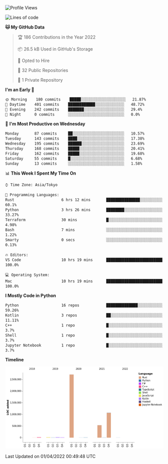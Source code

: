<!--START_SECTION:waka-->
![Profile Views](http://img.shields.io/badge/Profile%20Views-0-blue)

![Lines of code](https://img.shields.io/badge/From%20Hello%20World%20I%27ve%20Written-4%20Million%20lines%20of%20code-blue)

**🐱 My GitHub Data** 

> 🏆 186 Contributions in the Year 2022
 > 
> 📦 26.5 kB Used in GitHub's Storage 
 > 
> 💼 Opted to Hire
 > 
> 📜 32 Public Repositories 
 > 
> 🔑 1 Private Repository 
 > 
**I'm an Early 🐤** 

```text
🌞 Morning    180 commits    █████░░░░░░░░░░░░░░░░░░░░   21.87% 
🌆 Daytime    401 commits    ████████████░░░░░░░░░░░░░   48.72% 
🌃 Evening    242 commits    ███████░░░░░░░░░░░░░░░░░░   29.4% 
🌙 Night      0 commits      ░░░░░░░░░░░░░░░░░░░░░░░░░   0.0%

```
📅 **I'm Most Productive on Wednesday** 

```text
Monday       87 commits     ██░░░░░░░░░░░░░░░░░░░░░░░   10.57% 
Tuesday      143 commits    ████░░░░░░░░░░░░░░░░░░░░░   17.38% 
Wednesday    195 commits    ██████░░░░░░░░░░░░░░░░░░░   23.69% 
Thursday     168 commits    █████░░░░░░░░░░░░░░░░░░░░   20.41% 
Friday       162 commits    █████░░░░░░░░░░░░░░░░░░░░   19.68% 
Saturday     55 commits     █░░░░░░░░░░░░░░░░░░░░░░░░   6.68% 
Sunday       13 commits     ░░░░░░░░░░░░░░░░░░░░░░░░░   1.58%

```


📊 **This Week I Spent My Time On** 

```text
⌚︎ Time Zone: Asia/Tokyo

💬 Programming Languages: 
Rust                     6 hrs 12 mins       ███████████████░░░░░░░░░░   60.1% 
Python                   3 hrs 26 mins       ████████░░░░░░░░░░░░░░░░░   33.27% 
Terraform                30 mins             █░░░░░░░░░░░░░░░░░░░░░░░░   4.98% 
Bash                     7 mins              ░░░░░░░░░░░░░░░░░░░░░░░░░   1.22% 
Smarty                   0 secs              ░░░░░░░░░░░░░░░░░░░░░░░░░   0.13%

🔥 Editors: 
VS Code                  10 hrs 19 mins      █████████████████████████   100.0%

💻 Operating System: 
Mac                      10 hrs 19 mins      █████████████████████████   100.0%

```

**I Mostly Code in Python** 

```text
Python                   16 repos            ██████████████░░░░░░░░░░░   59.26% 
Kotlin                   3 repos             ██░░░░░░░░░░░░░░░░░░░░░░░   11.11% 
C++                      1 repo              █░░░░░░░░░░░░░░░░░░░░░░░░   3.7% 
Shell                    1 repo              █░░░░░░░░░░░░░░░░░░░░░░░░   3.7% 
Jupyter Notebook         1 repo              █░░░░░░░░░░░░░░░░░░░░░░░░   3.7%

```


**Timeline**

![Chart not found](https://raw.githubusercontent.com/kitagawa-hr/kitagawa-hr/main/charts/bar_graph.png) 


 Last Updated on 01/04/2022 00:49:48 UTC
<!--END_SECTION:waka-->
